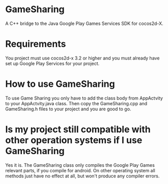 GameSharing
===========

A C++ bridge to the Java Google Play Games Services SDK for cocos2d-X.

Requirements
===========

You project must use cocos2d-x 3.2 or higher and you must already have set up Google Play Services for your project.

How to use GameSharing
=====================

To use Game Sharing you only have to add the class body from AppActvity to your AppActvity.java
class. Then copy the GameSharing.cpp and GameSharing.h files to your project and you are good to go.

Is my project still compatible with other operation systems if I use GameSharing
===============================================================================

Yes it is. The GameSharing class only compiles the Google Play Games relevant parts, if you compile for android.
On other operating system all methods just have no effect at all, but won't produce any compiler errors.
